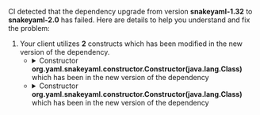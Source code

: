 CI detected that the dependency upgrade from version **snakeyaml-1.32** to **snakeyaml-2.0** has failed. Here are details to help you understand and fix the problem:
1. Your client utilizes **2** constructs which has been modified in the new version of the dependency.
   * <details>
        <summary>Constructor <b>org.yaml.snakeyaml.constructor.Constructor(java.lang.Class)</b> which has been <b></b> in the new version of the dependency</summary>
            
        * <details>
          <summary>The failure is identified from the logs generated in the build process. </summary>
          
            *   >[[ERROR] /jclouds/apis/byon/src/main/java/org/jclouds/byon/domain/YamlNode.java:[114,64] incompatible types: java.lang.Class<org.jclouds.byon.domain.YamlNode> cannot be converted to org.yaml.snakeyaml.LoaderOptions<br>&nbsp;&nbsp;&nbsp;&nbsp;](https://github.com/chains-project/breaking-good/actions/runs/8110103454/job/22166641300#step:4:6833)
            *   An error was detected in line 114 which is making use of an outdated API.
             ``` java
             114   new org.yaml.snakeyaml.constructor.Constructor(org.jclouds.byon.domain.YamlNode.class);
            ```

          </details>
            
     </details>
   * <details>
        <summary>Constructor <b>org.yaml.snakeyaml.constructor.Constructor(java.lang.Class)</b> which has been <b></b> in the new version of the dependency</summary>
            
        * <details>
          <summary>The failure is identified from the logs generated in the build process. </summary>
          
            *   >[[ERROR] /jclouds/apis/byon/src/main/java/org/jclouds/byon/functions/NodesFromYamlStream.java:[83,55] incompatible types: java.lang.Class<org.jclouds.byon.functions.NodesFromYamlStream.Config> cannot be converted to org.yaml.snakeyaml.LoaderOptions<br>&nbsp;&nbsp;&nbsp;&nbsp;](https://github.com/chains-project/breaking-good/actions/runs/8110103454/job/22166641300#step:4:6834)
            *   An error was detected in line 83 which is making use of an outdated API.
             ``` java
             83   new org.yaml.snakeyaml.constructor.Constructor(org.jclouds.byon.functions.NodesFromYamlStream.Config.class);
            ```

          </details>
            
     </details>


